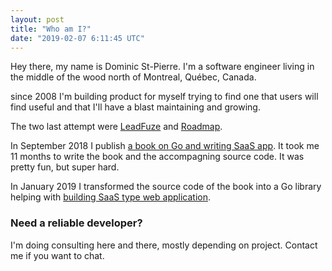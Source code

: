 ```yaml
---
layout: post
title: "Who am I?"
date: "2019-02-07 6:11:45 UTC"
---
```


Hey there, my name is Dominic St-Pierre. I'm a software engineer living in 
the middle of the wood north of Montreal, Québec, Canada.

since 2008 I'm building product for myself trying to find one that users will find useful and that I'll 
have a blast maintaining and growing.

The two last attempt were [LeadFuze](https://www.leadfuze.com) and [Roadmap](https://roadmap.space).

In September 2018 I publish [a book on Go and writing SaaS app](https://buildsaasappingo.com). It took me 11 months to write the book 
and the accompagning source code. It was pretty fun, but super hard.

In January 2019 I transformed the source code of the book into a Go library helping 
with [building SaaS type web application](https://github.com/dstpierre/gosaas).

### Need a reliable developer?

I'm doing consulting here and there, mostly depending on project. Contact me if you want to chat.